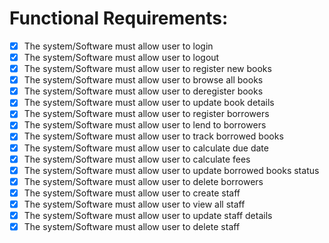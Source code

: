  # Functional Requirements:

- [X] The system/Software must allow user to login
- [X] The system/Software must allow user to logout
- [X] The system/Software must allow user to register new books
- [X] The system/Software must allow user to browse all books
- [X] The system/Software must allow user to deregister books
- [X] The system/Software must allow user to update book details
- [X] The system/Software must allow user to register borrowers
- [X] The system/Software must allow user to lend to borrowers
- [X] The system/Software must allow user to track borrowed books
- [X] The system/Software must allow user to calculate due date
- [X] The system/Software must allow user to calculate fees
- [X] The system/Software must allow user to update borrowed books status
- [X] The system/Software must allow user to delete borrowers
- [X] The system/Software must allow user to create staff
- [X] The system/Software must allow user to view all staff
- [X] The system/Software must allow user to update staff details
- [X] The system/Software must allow user to delete staff
